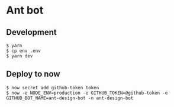 # Ant bot

## Development

```
$ yarn
$ cp env .env
$ yarn dev
```

## Deploy to now

```
$ now secret add github-token token
$ now -e NODE_ENV=production -e GITHUB_TOKEN=@github-token -e GITHUB_BOT_NAME=ant-design-bot -n ant-design-bot
```
